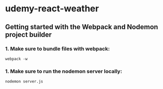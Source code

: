 # udemy-react-weather
## Getting started with the Webpack and Nodemon project builder

### 1. Make sure to bundle files with webpack:
    webpack -w

### 1. Make sure to run the nodemon server locally:
    nodemon server.js
